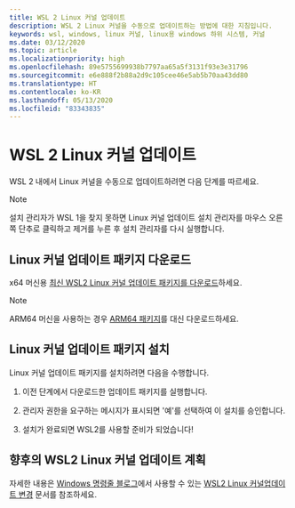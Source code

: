 ```yaml
---
title: WSL 2 Linux 커널 업데이트
description: WSL 2 Linux 커널을 수동으로 업데이트하는 방법에 대한 지침입니다.
keywords: wsl, windows, linux 커널, linux용 windows 하위 시스템, 커널
ms.date: 03/12/2020
ms.topic: article
ms.localizationpriority: high
ms.openlocfilehash: 89e5755699938b7797aa65a5f3131f93e3e31796
ms.sourcegitcommit: e6e888f2b88a2d9c105cee46e5ab5b70aa43dd80
ms.translationtype: HT
ms.contentlocale: ko-KR
ms.lasthandoff: 05/13/2020
ms.locfileid: "83343835"
---
```

# <a name="updating-the-wsl-2-linux-kernel"></a>WSL 2 Linux 커널 업데이트

WSL 2 내에서 Linux 커널을 수동으로 업데이트하려면 다음 단계를 따르세요.

> [!NOTE] 
> 설치 관리자가 WSL 1을 찾지 못하면 Linux 커널 업데이트 설치 관리자를 마우스 오른쪽 단추로 클릭하고 제거를 누른 후 설치 관리자를 다시 실행합니다.

## <a name="download-the-linux-kernel-update-package"></a>Linux 커널 업데이트 패키지 다운로드

x64 머신용 [최신 WSL2 Linux 커널 업데이트 패키지를 다운로드](https://wslstorestorage.blob.core.windows.net/wslblob/wsl_update_x64.msi)하세요.

> [!NOTE]
> ARM64 머신을 사용하는 경우 [ARM64 패키지](https://wslstorestorage.blob.core.windows.net/wslblob/wsl_update_arm64.msi)를 대신 다운로드하세요.

## <a name="install-the-linux-kernel-update-package"></a>Linux 커널 업데이트 패키지 설치

Linux 커널 업데이트 패키지를 설치하려면 다음을 수행합니다.

  1. 이전 단계에서 다운로드한 업데이트 패키지를 실행합니다.

  2. 관리자 권한을 요구하는 메시지가 표시되면 '예'를 선택하여 이 설치를 승인합니다.

  3. 설치가 완료되면 WSL2를 사용할 준비가 되었습니다!

## <a name="future-plans-for-updating-the-wsl2-linux-kernel"></a>향후의 WSL2 Linux 커널 업데이트 계획

자세한 내용은 [Windows 명령줄 블로그](https://aka.ms/cliblog)에서 사용할 수 있는 [WSL2 Linux 커널업데이트 변경](https://devblogs.microsoft.com/commandline/wsl2-will-be-generally-available-in-windows-10-version-2004) 문서를 참조하세요.
